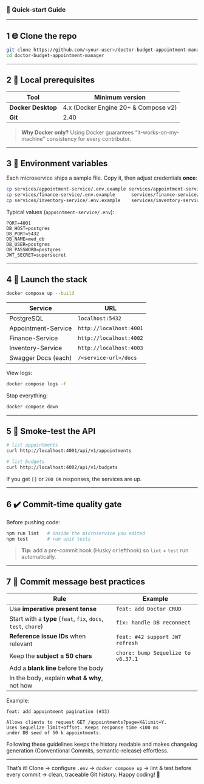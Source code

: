 ### 📝 Quick-start Guide
---

## 1 🌐 Clone the repo

```bash
git clone https://github.com/<your-user>/doctor-budget-appointment-manager.git
cd doctor-budget-appointment-manager
```

---

## 2 🔧 Local prerequisites

| Tool               | Minimum version                      |
| ------------------ | ------------------------------------ |
| **Docker Desktop** | 4.x (Docker Engine 20+ & Compose v2) |
| **Git**            | 2.40                                 |

> **Why Docker only?** Using Docker guarantees “it-works-on-my-machine” consistency for every contributor.

---

## 3 📂 Environment variables

Each microservice ships a sample file. Copy it, then adjust credentials **once**:

```bash
cp services/appointment-service/.env.example services/appointment-service/.env
cp services/finance-service/.env.example      services/finance-service/.env
cp services/inventory-service/.env.example    services/inventory-service/.env
```

Typical values (`appointment-service/.env`):

```env
PORT=4001
DB_HOST=postgres
DB_PORT=5432
DB_NAME=med_db
DB_USER=postgres
DB_PASSWORD=postgres
JWT_SECRET=supersecret
```

---

## 4 🐳 Launch the stack

```bash
docker compose up --build
```

| Service             | URL                     |
| ------------------- | ----------------------- |
| PostgreSQL          | `localhost:5432`        |
| Appointment-Service | `http://localhost:4001` |
| Finance-Service     | `http://localhost:4002` |
| Inventory-Service   | `http://localhost:4003` |
| Swagger Docs (each) | `/<service-url>/docs`   |

View logs:

```bash
docker compose logs -f
```

Stop everything:

```bash
docker compose down
```

---

## 5 🧪 Smoke-test the API

```bash
# list appointments
curl http://localhost:4001/api/v1/appointments

# list budgets
curl http://localhost:4002/api/v1/budgets
```

If you get `[]` or `200 OK` responses, the services are up.

---

## 6 ✔️ Commit-time quality gate

Before pushing code:

```bash
npm run lint   # inside the microservice you edited
npm test       # run unit tests
```

> **Tip:** add a pre-commit hook (Husky or lefthook) so `lint` + `test` run automatically.

---

## 7 🌳 Commit message best practices

| Rule                                                           | Example                            |
| -------------------------------------------------------------- | ---------------------------------- |
| Use **imperative present tense**                               | `feat: add Doctor CRUD`            |
| Start with a **type** (`feat`, `fix`, `docs`, `test`, `chore`) | `fix: handle DB reconnect`         |
| **Reference issue IDs** when relevant                          | `feat: #42 support JWT refresh`    |
| Keep the **subject ≤ 50 chars**                                | `chore: bump Sequelize to v6.37.1` |
| Add a **blank line** before the body                           |                                    |
| In the body, explain **what & why**, not how                   |                                    |

Example:

```
feat: add appointment pagination (#33)

Allows clients to request GET /appointments?page=X&limit=Y.
Uses Sequelize limit+offset. Keeps response time <100 ms
under DB seed of 50 k appointments.
```

Following these guidelines keeps the history readable and makes changelog generation (Conventional Commits, semantic-release) effortless.

---

That’s it!
Clone → configure `.env` → `docker compose up` → lint & test before every commit → clean, traceable Git history. Happy coding! 🚀
